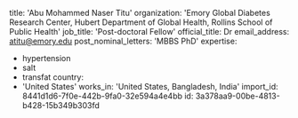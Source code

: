 title: 'Abu Mohammed Naser Titu'
organization: 'Emory Global Diabetes Research Center, Hubert Department of Global Health, Rollins School of Public Health'
job_title: 'Post-doctoral Fellow'
official_title: Dr
email_address: atitu@emory.edu
post_nominal_letters: 'MBBS PhD'
expertise:
  - hypertension
  - salt
  - transfat
country:
  - 'United States'
works_in: 'United States, Bangladesh, India'
import_id: 8441d1d6-7f0e-442b-9fa0-32e594a4e4bb
id: 3a378aa9-00be-4813-b428-15b349b303fd
